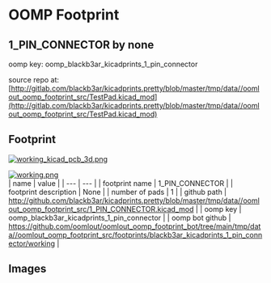 # OOMP Footprint  
## 1_PIN_CONNECTOR  by none  
  
oomp key: oomp_blackb3ar_kicadprints_1_pin_connector  
  
source repo at: [http://gitlab.com/blackb3ar/kicadprints.pretty/blob/master/tmp/data//oomlout_oomp_footprint_src/TestPad.kicad_mod](http://gitlab.com/blackb3ar/kicadprints.pretty/blob/master/tmp/data//oomlout_oomp_footprint_src/TestPad.kicad_mod)  
## Footprint  
  
[![working_kicad_pcb_3d.png](working_kicad_pcb_3d_600.png)](working_kicad_pcb_3d.png)  
  
[![working.png](working_600.png)](working.png)  
| name | value | 
| --- | --- | 
| footprint name | 1_PIN_CONNECTOR | 
| footprint description | None | 
| number of pads | 1 | 
| github path | http://github.com/blackb3ar/kicadprints.pretty/blob/master/tmp/data//oomlout_oomp_footprint_src/1_PIN_CONNECTOR.kicad_mod | 
| oomp key | oomp_blackb3ar_kicadprints_1_pin_connector | 
| oomp bot github | https://github.com/oomlout/oomlout_oomp_footprint_bot/tree/main/tmp/data//oomlout_oomp_footprint_src/footprints/blackb3ar_kicadprints_1_pin_connector/working | 
## Images  
